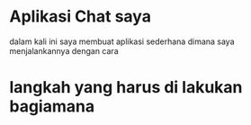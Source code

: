 # Aplikasi Chat saya 

dalam kali ini saya membuat aplikasi sederhana dimana saya menjalankannya dengan cara 
# langkah yang harus di lakukan bagiamana 


